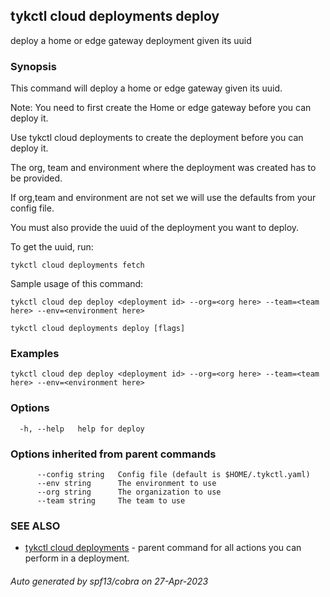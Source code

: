 ## tykctl cloud deployments deploy

deploy a home or edge gateway deployment given its uuid

### Synopsis


This command will deploy a home or edge gateway given its uuid.

Note: You need to first create the Home or edge gateway before you can deploy it.

Use tykctl cloud deployments to create the deployment before you can deploy it.

The org, team and environment where the deployment was created has to be provided.

If org,team and environment are not set we will use the defaults from your config file. 

You must also provide the uuid of the deployment you want to deploy.

To get the uuid, run:

    tykctl cloud deployments fetch

Sample usage of this command:

    tykctl cloud dep deploy <deployment id> --org=<org here> --team=<team here> --env=<environment here> 


```
tykctl cloud deployments deploy [flags]
```

### Examples

```
tykctl cloud dep deploy <deployment id> --org=<org here> --team=<team here> --env=<environment here> 
```

### Options

```
  -h, --help   help for deploy
```

### Options inherited from parent commands

```
      --config string   Config file (default is $HOME/.tykctl.yaml)
      --env string      The environment to use
      --org string      The organization to use
      --team string     The team to use
```

### SEE ALSO

* [tykctl cloud deployments](tykctl_cloud_deployments.md)	 - parent command for all actions you can perform in a deployment.

###### Auto generated by spf13/cobra on 27-Apr-2023
